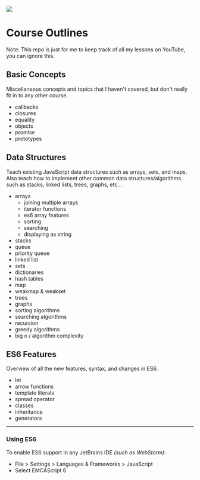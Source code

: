 ![](http://i.imgur.com/jVYUayw.png)

# Course Outlines

Note: This repo is just for me to keep track of all my lessons on YouTube, you can ignore this.

## Basic Concepts

Miscellaneous concepts and topics that I haven't covered, but don't really fit in to any other course.

- callbacks
- closures
- equality
- objects
- promise
- prototypes

## Data Structures

Teach existing JavaScript data structures such as arrays, sets, and maps. Also teach how to implement other common data
 structures/algorithms such as stacks, linked lists, trees, graphs, etc...

- arrays
  - joining multiple arrays
  - iterator functions
  - es6 array features
  - sorting
  - searching
  - displaying as string
- stacks
- queue
- priority queue
- linked list
- sets
- dictionaries
- hash tables
- map
- weakmap & weakset
- trees
- graphs
- sorting algorithms
- searching algorithms
- recursion
- greedy algorithms
- big o / algorithm complexity

## ES6 Features

Overview of all the new features, syntax, and changes in ES6.

- let
- arrow functions
- template literals
- spread operator
- classes
- inheritance
- generators

***

### Using ES6

To enable ES6 support in any JetBrains IDE *(such as WebStorm)*:
- File > Settings > Languages & Frameworks > JavaScript
- Select EMCAScript 6
